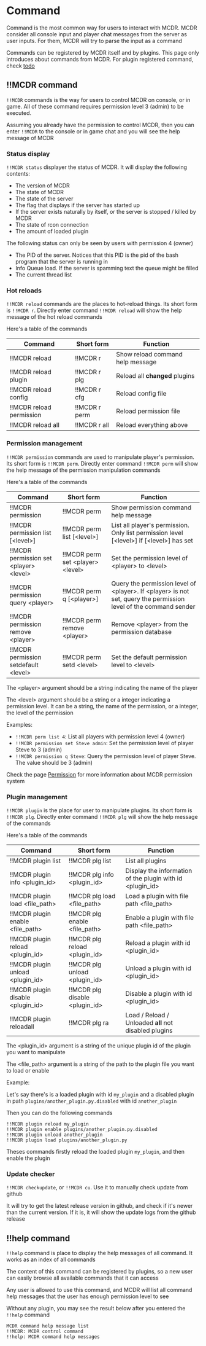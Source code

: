 # Command

Command is the most common way for users to interact with MCDR. MCDR consider all console input and player chat messages from the server as user inputs. For them, MCDR will try to parse the input as a command

Commands can be registered by MCDR itself and by plugins. This page only introduces about commands from MCDR. For plugin registered command, check [todo](todo)

## !!MCDR command

`!!MCDR` commands is the way for users to control MCDR on console, or in game. All of these command requires permission level 3 (admin) to be executed.

Assuming you already have the permission to control MCDR, then you can enter `!!MCDR` to the console or in game chat and you will see the help message of MCDR

### Status display

`!!MCDR status` displayer the status of MCDR. It will display the following contents:

- The version of MCDR
- The state of MCDR
- The state of the server
- The flag that displays if the server has started up
- If the server exists naturally by itself, or the server is stopped / killed by MCDR
- The state of rcon connection
- The amount of loaded plugin

The following status can only be seen by users with permission 4 (owner)

- The PID of the server. Notices that this PID is the pid of the bash program that the server is running in
- Info Queue load. If the server is spamming text the queue might be filled
- The current thread list


### Hot reloads

`!!MCDR reload` commands are the places to hot-reload things. Its short form is `!!MCDR r`. Directly enter command `!!MCDR reload` will show the help message of the hot reload commands

Here's a table of the commands

| Command | Short form | Function |
|---|---|---|
| !!MCDR reload | !!MCDR r | Show reload command help message |
| !!MCDR reload plugin | !!MCDR r plg | Reload all **changed** plugins  |
| !!MCDR reload config | !!MCDR r cfg | Reload config file |
| !!MCDR reload permission | !!MCDR r perm | Reload permission file |
| !!MCDR reload all | !!MCDR r all | Reload everything above |


### Permission management

`!!MCDR permission` commands are used to manipulate player's permission. Its short form is `!!MCDR perm`. Directly enter command `!!MCDR perm` will show the help message of the permission manipulation commands

Here's a table of the commands

| Command | Short form | Function |
|---|---|---|
| !!MCDR permission | !!MCDR perm | Show permission command help message |
| !!MCDR permission list \[<level\>\] | !!MCDR perm list \[<level\>\] | List all player's permission. Only list permission level \[<level\>\] if \[<level\>\] has set |
| !!MCDR permission set <player\> <level\> | !!MCDR perm set <player\> <level\> | Set the permission level of <player\> to <level\> |
| !!MCDR permission query <player\> | !!MCDR perm q \[<player\>\] | Query the permission level of <player\>. If <player\> is not set, query the permission level of the command sender |
| !!MCDR permission remove <player\> | !!MCDR perm remove <player\> | Remove <player\> from the permission database |
| !!MCDR permission setdefault <level\> | !!MCDR perm setd <level\> | Set the default permission level to <level\> |

The <player\> argument should be a string indicating the name of the player

The <level\> argument should be a string or a integer indicating a permission level. It can be a string, the name of the permission, or a integer, the level of the permission

Examples:

- `!!MCDR perm list 4`: List all players with permission level 4 (owner)
- `!!MCDR permission set Steve admin`: Set the permission level of player Steve to 3 (admin)
- `!!MCDR permission q Steve`: Query the permission level of player Steve. The value should be 3 (admin)

Check the page [Permission](permission.md) for more information about MCDR permission system

### Plugin management

`!!MCDR plugin` is the place for user to manipulate plugins. Its short form is `!!MCDR plg`. Directly enter command `!!MCDR plg` will show the help message of the commands

Here's a table of the commands

| Command | Short form | Function |
|---|---|---|
| !!MCDR plugin list | !!MCDR plg list | List all plugins |
| !!MCDR plugin info <plugin_id\> | !!MCDR plg info <plugin_id\> | Display the information of the plugin with id <plugin_id\> |
| !!MCDR plugin load <file_path\> | !!MCDR plg load <file_path\> | Load a plugin with file path <file_path\> |
| !!MCDR plugin enable <file_path\> | !!MCDR plg enable <file_path\> | Enable a plugin with file path <file_path\> |
| !!MCDR plugin reload <plugin_id\> | !!MCDR plg reload <plugin_id\> | Reload a plugin with id <plugin_id\> |
| !!MCDR plugin unload <plugin_id\> | !!MCDR plg unload <plugin_id\> | Unload a plugin with id <plugin_id\> |
| !!MCDR plugin disable <plugin_id\> | !!MCDR plg disable <plugin_id\> | Disable a plugin with id <plugin_id\> |
| !!MCDR plugin reloadall | !!MCDR plg ra | Load / Reload / Unloaded **all** not disabled plugins |

The <plugin_id\> argument is a string of the unique plugin id of the plugin you want to manipulate

The <file_path\> argument is a string of the path to the plugin file you want to load or enable

Example:

Let's say there's is a loaded plugin with id `my_plugin` and a disabled plugin in path `plugins/another_plugin.py.disabled` with id `another_plugin`

Then you can do the following commands

```
!!MCDR plugin reload my_plugin
!!MCDR plugin enable plugins/another_plugin.py.disabled
!!MCDR plugin unload another_plugin
!!MCDR plugin load plugins/another_plugin.py
```

Theses commands firstly reload the loaded plugin `my_plugin`, and then enable the plugin

### Update checker

`!!MCDR checkupdate`, or `!!MCDR cu`. Use it to manually check update from github

It will try to get the latest release version in github, and check if it's newer than the current version. If it is, it will show the update logs from the github release

## !!help command

`!!help` command is place to display the help messages of all command. It works as an index of all commands

The content of this command can be registered by plugins, so a new user can easily browse all available commands that it can access

Any user is allowed to use this command, and MCDR will list all command help messages that the user has enough permission level to see

Without any plugin, you may see the result below after you entered the `!!help` command

```
MCDR command help message list
!!MCDR: MCDR control command
!!help: MCDR command help messages
```
